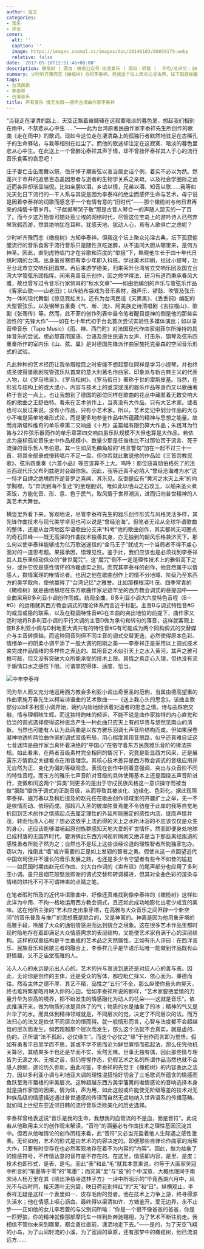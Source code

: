 ```yaml
---
author: 宝玉
categories:
- 音乐
- 评论
cover:
  alt: ''
  caption: ''
  image: https://images.soomal.cc/images/doc/20140103/00039179.webp
  relative: false
date: '2017-05-10T12:51:46+08:00'
description: 橄榄树 | 源自：微信公众号-尚音爱乐 | 版权：转载 |  平均/总评分：10.00/50
summary: 少时听齐豫而恋《橄榄树》方知李泰祥。但我这个坛上聚众沁淫古典，坛下孤寂偷腥流行的音乐食客于流行音乐只是随性贪吃迷醉，从不追问大厨从哪里来，是何方神圣。因此，直到虎符临门才在谷歌和百度的“举报”下，略晓他生长于四十年代日统时期的台湾……
tags:
- 台湾民歌
- 李泰祥
- 台湾音乐
title: 声有哀乐 情无东西――感怀台湾曲作家李泰祥
---
```


“当我走在凄清的路上，天空正飘着飨赣辏在这寂寞暗淡的暮色里，想起我们相别在雨中，不禁悲从心中生……”――此为台湾原著民曲作家李泰祥先生所创作的歌曲《走在雨中》的歌词。现如今这位走在凄清路上的孤独行者默然地驻足在古稀孔子的生命驿站，与我等相别在红尘了。而他的歌迷却注定在这寂寞、暗淡的暮色里悲从心中生。在此送上一个曾醉沁泰祥其声于情，却不曾挂怀泰祥其人于心的流行音乐食客的哀思吧！



庄子妻亡击缶而舞以祭，伯牙悼子期断弦以哀当属史话个例，着实不必以为然。然蓬兴于市井的追思百态盖因思者与逝者的生物学关系之亲疏，以及社会学圈际之远近而各异却渐显端倪。比如亲朋以泪，乡谊以情，兄弟以酒、知音以歌……我等如光天化日下流行的一干人系与其说是因为李泰祥的绝尘而感怀生命与艺术，毋宁说是因着李泰祥的词歌而感念于一个有情有意的“旧时代”――那个橄榄树与何日君再来的纯情卡带岁月。“子猷掷琴哭子敬”那是古昔人琴合一的声随人踪灭的一了百了。而今夕这万物皆可随处惹尘埃的网络时代，尽管这位宝岛上的游吟诗人已然弃琴驾鹤西游，然其绝响犹在耳畔、犹感天地、犹动人心，焉有人歌俱亡之虑呢？

少时听齐豫而恋《橄榄树》方知李泰祥。但我这个坛上聚众沁淫古典，坛下孤寂偷腥流行的音乐食客于流行音乐只是随性贪吃迷醉，从不追问大厨从哪里来，是何方神圣。因此，直到虎符临门才在谷歌和百度的“举报”下，略晓他生长于四十年代日统时期的台湾。出身虽贫寒但有幸少年即入科班。学过美术印刷，拉过小提琴，功至台北市立交响乐团首席。再后来游学德美，归来荣升台湾省立交响乐团及国立台湾大学管弦乐团指挥。闲来喜善音乐创作，因之修学得法、研习有道而秉承春风大雅，故也曾写过令音乐行家侧耳的“秋水文章”――如由他编创的声乐与管弦乐作品《客家山歌――山老田》；以传统布袋戏为音乐素材，融声乐、锣鼓、吹管及弦乐为一体的现代舞剧《惊见霓虹关》。还有为台湾民谣《天黑黑》、《丢丢铜》编配的大型管弦乐，以及钢琴五重奏《气、断、流》、阿美族史诗清唱剧《吉拉嘎山》、歌剧《张骞传》等。然而，此不菲的创作列表中最令笔者醒目提神的倒是他的那些实验性的“先锋大作”――如在七十年代初于台北首次尝试实验性多媒体演出；如以录音带音乐（Tape Music）《雨、禅、西门町》对法国现代作曲家谢菲尔所操持的具体音乐的尝试。想必那首用国语、台语及原住民语为女声、打击乐、钢琴及弦乐四重奏所作的室内乐《山、弦、巢》是对德国先锋派作曲家施托克豪森的空间音乐形式的试验。

凡此种种的艺术经历让我举眉瞠目之时安能不想起那位同样是学习小提琴，并也终成圣彼得堡歌剧院管弦乐队首席的意大利著名作曲家、印象派与新古典主义的代表人物，以《罗马喷泉》、《罗马松树》、《罗马假日》著称于世的雷斯皮基。当然，在形式与结构上的或大或小，内容与技术上的或深或浅的器乐作品等身而又以歌曲著称于世这一点上，也让我想到了德国的那位同样在歌曲的花丛中藏匿着无数交响大炮的歌曲之王舒伯特。看来在艺术创作上，当真没有大作品，只有大艺术家。或者也可以反过来说，没有小作品，只有小艺术家。所以，艺术史记中划分作品的大与小不唯是简单地唯形式论，而是更多地参鉴作品中所蕴藏的精神与思想之能量。故而肖斯塔科维奇的单乐章第二交响曲《十月》虽篇幅有限仍算大作品；朱践耳为竹笛与22件弦乐器而作的单乐章第四交响曲虽乐队规模不大但也算是大作品。若依此为座标孤论音乐史中作品规模小、数量少那是任谁也比不过那位苦于流言、死于流弹的音乐哲人韦伯恩。其一生如凤毛麟角般的“格言警句”加在一起不过三十一首，将其全部录成慢转唱片不足一盘。但你若就此敢说他的作品如《三首宗教民歌》、弦乐四重奏《六首小品》等应该算不上大。呜呼！那位窃喜勋伯格死了的法兰西现代乐父布列兹绝对会跟你急。因此，我等还真不必陷入“曾经沧海难为水”这一恃才自缚之绝境而忤逆普罗之喜闻、其乐见。反倒是应有“黄河之水天上来”的向学胸襟，与“奔流到海不复还”的至理胆识。唯如此以他山之石攻玉，以舶来圣火煮茶饭，方能化音、形、意、色于民气，取风情于世界潮流，进而归向普世精神的人类艺术大舞台。

横竖里外看下来，客观地说，尽管李泰祥先生的器乐创作形式与风格灵活多样，其先锋作曲技术与现代美学卓见也可以说是“曾经沧海”。但笔者无论从全球华语歌曲的整体，还是从台湾地区华语歌曲分支来“科考”他的歌曲创作，其实都尚无可圈点的奇石异峰――既无高深的作曲技术独善其身，亦无独到的韶风乐格兼济天下。那么何以使李泰祥能够成为亿万歌迷迷信的“金马王子”就成为一个当局者不得不虔心面对的一道思考题。果报承因，悟理见性。鉴于此，我们应该也是必须找到李泰祥其人其乐里倾动信众的“普世魔咒”。这“魔咒”倒不一定是理性技术上的雅俗高下之分，或许它仅是感性情怀的冷暖虚实之别。而究其李泰祥的创作，他显然属于以情感人，撷情寓理的唯情论者。也因之他在歌曲创作上的情不分地域、阶级乃至东西方的美学取向，使他赢得了“台湾记忆”之雅誉。比如那棵根深叶茂、四季常青的《橄榄树》就是由他植培在东方歌曲作家足迹罕至的西方教会调式的菩提园中――全曲采用B多利亚小调创作而成。统观全曲，B多利亚小调大六度特色音程（B－#G）的运用就其西方教会调式的理论体系而言近乎标配。主音B与调式特性音#G的或显或隐的联系，以及在稳固特性音#G在本曲的突出地位的前提下，曲作家又适时地将B多利亚小调的平行大调的主音D做为承句和转句的落音，这样就客观上使B多利亚小调与D利地亚大调共有的特性音#G有可能成为两个同构调式的交替媒介与主音转换轴。而这种同音列但不同主音的调式交替更迭，必然使得原本色彩、情绪单一的阴柔小调平添了一股大调的阳刚之美――李泰祥正是采用以上调式技术来完成作品情绪的多样性之表达的。其用音之术似引天上之水入黄河，其声之雅可推可敲，但又没有突破大众所能承受的技术上限。其情之真走心入理，但也没有流于煽情口水之感性下限。可谓拿捏得体、适度、恰当。

![中年李泰祥](https://images.soomal.cc/images/doc/20140113/00039605.webp)





同为华人而又充分地运用西方教会多利亚小调出奇至圣的范例，当属由德高望重的作曲家施万春先生以柯岩诗谱曲的艺术歌曲――《送上我心头的思念》。该曲主歌部分以bE多利亚小调开始，婉约内敛地倾诉着对逝者的思念之情。诗与曲跌宕交融，情与理相映生辉。而这独特韵味的倾诉，不能不说是曲作家独特的内心直觉和恰当的调式选择使得这种思念产生一种此曲只应天上有的华贵与悠然见南山的清新。当然也可能有人认为此两曲是以东方雅乐羽调七声音阶结构而成。但如果展卷凝神地透析两位曲作家的调式音级布局，用心揣度其用音思路，似乎还真难自证这七音迷阵是曲作家当真怀着决绝的“中国心”在恪守着东方民族雅乐音阶的律法宗规。如此看来，在两者音级素材完全相同的情况下，究竟是彰显西方风采，还是展露东方情韵之关键看点在用音理念。其核心技术差异是西方教会调式的音级应用并无自然为正、变化为偏的等级观念。表现在创作中则着意强调、突出与众音阶不同的特性音程。而东方的雅乐七声音阶对音级的具体使用基本上还是围绕五声音阶进行，变徵和闰这两个“异类”则更多的是出于守戍民族风格这一意识操守而被当做“胭脂”缀饰于调式的正副音级，从而导致其被淡化、边缘化、色彩化。据此观照李泰祥、施万春以及稍后提及的赵元任在歌曲创作领域里的开疆扩土之举，无一不是依情而动、依理而成。那超凡入圣的彼岸胜景焉能不令彷徨于此岸的我等自觉地折回到艺术创作之情感起点去厘定理性的外延所能圈定的感性内涵，继而声情并茂，转而怡涤人心呢？想必这依乎上法而得的天上之水所沐浴的不应该仅仅是众生的身心，还应该能够滋哺起原创族群感知天地大爱的旷世情怀。然而即便身处地球已成村落的无国界时代，要消弭此东西方间视听隔阂又绝非是当下那些离经叛道的感性勇者所能孑然为之；自然也不是坛上这些谈经论道的理性智者所能独家包办。窃以为，推倒此“墙”或许需要的正是如上发轫的智者之勇。假使从这一点回望近代中国坎坷但并不漫长的音乐发展之路，也还是多少令守望者有些今不如昔的尴尬――如民国时期由赵元任作曲、刘大白作词的《卖布谣》的尾声部分也应用了多利亚小调。虽只是烟花般怒放即谢的调式交替和转调模进，但其对全曲色彩的渲染与情绪的烘托不可不可谓神来的点睛之笔。

在笔者暇时所及的近代华语歌曲中，好像还真难找到像李泰祥的《橄榄树》这样如此洋为中用、不拘一格地运用西方教会调式，且还如此成功地膨化出老少咸宜的美味。这在他所主张的“艺术应走出象牙塔，在高雅与大众音乐之间开辟一个新空间”的音乐普及与推广的思想既是貌合的，又是神离的。神离是因为他用象牙塔的高雅手段，唤醒了大众的通俗情感进而达到貌合之境象。这在很多艺术作品里都时现时隐地存在着即满足大众情感需求的表层结构，又能使艺术家自满于心的深层结构。这样的双重结构是千世垂成的艺术品之天然属性。正如有乐人评曰：在西洋音乐、民族音乐和民歌三者的融合上，李泰祥几乎是华语乐坛唯一能做到作品既有山野情趣，又不乏庙堂高雅的人。



沁入人心的永远是沁出人心的。艺术的兴与衰说到底还是对应人心的善与恶。因此，无论你是创作的主体，还是受众的客体，都应毗仁择义、依心而为、秉德而往。然若主体之德不厚，其艺不精，品性之“五行”不全，那么纵使你悬头向昊天，终也难将繁星皓月映入你的心田。恰如李泰祥所说的那样，“艺术家要把爱情的力量升华为崇高的境界，把不断发生的情感融化为动人的花朵――这就是音乐”。依此推演开来，做为物质的冰是具体了的气；物质的水是抽象了的冰；精神的气又是升华了的水。而具体到精神领域就是，不同层次的觉，决定了不同层次的法。而万法归心的法又是依仗不同层次的悟而得。就一般情形而言，心智与法度都不会超越觉的层次而发生。倘若超越那个层次而发生，那么这个法就不会真实，就是虚的、伪的。正所谓“法不孤起，必仗缘生”。而这个必仗之“缘”于创作而言即为觉悟。假如有勇者平日里学而不思，甚或不学不思而沦为鲜觉寡悟而孤起法，那么任凭他机关算尽，其结果多半也还是华而不实、索然无味。世事无独有偶，因此那些情与理皆为无源之水、无根之苗，但仍惺惺作态，仍假艺术之名的所谓作品当然也就不会感人肺腑，遑论历久弥新。由此可鉴，李泰祥的先觉于《橄榄树》的内容表达之法力，因以多利亚小调与利地亚大调的理性混搭恰好切合了三毛歌词所蕴含的情感而鱼跃至海市蜃楼的审美层次。这种超越东西方美学藩篱的唯情感论的音响选择本身就是曲作家悟的因果。情为体，声为用，如此这般或许能使无阶级等差的技术对无种族品级的情感描述通过普世通感的传译而自然无虞地纳入世界语系的传播范畴。就如同上世纪东亚近邻日韩的流行音乐泛欧美化的历史选择。

李泰祥曾经表述说“音乐是我的生命，我想我的血管流的不是血，而是音符”。此说若从他致用主义的创作观来解读，“音符”的涵量必有作曲技术之理性基因沉淀其中。但若从他唯情论的创作历程来看，此“音符”又必当充盈着他人生际遇之感性激素。无论如何，艺术的形式是由艺术的内容决定的。即便那些自律论作曲家的尚理大作，只要有时空存在也必然客观地存在着不为内容的“内容”。因此，做为抽象了的情感符号，不传情达意的音符是不存在的。在这里，情感即内容，是里、是皮；技术也即形式，是表、是毛。而此“表”和此“毛”就其本意来说，约等于大画家吴冠中所言的“笔墨等于零”的“笔墨”；而究其“里”与“皮”的个中深意，大概也理同于南宋诗人杨万里在其《晓出净慈寺送林子方》一诗中所昭示的“毕竟西湖六月中，风光不与四时同，接天莲叶无穷碧，映日荷花别样红”的“天”和“日”。纵横观止，李泰祥无疑是这样一个表里如一、皮存毛附的觉者。他在技术上力争上游，终寻得源头活水；他在情感上呕心沥血，最终得以渠清如许、方塘鉴开。爱无边界，永不止步――正如他的女儿李若菱的与父别词所喻：“你是一个很不像爸爸的爸爸，你是一匹野狼，你的精神就像那部摩托车一样到处奔驰翱翔，为了艺术不断往前走。我相信不管你未来到哪里，都会勇往直前，潇洒地走下去。”――是的，为了天空飞翔的小鸟，为了山间轻流的小溪，为了宽阔的草原，还有那梦中的橄榄树，他已流浪远方……